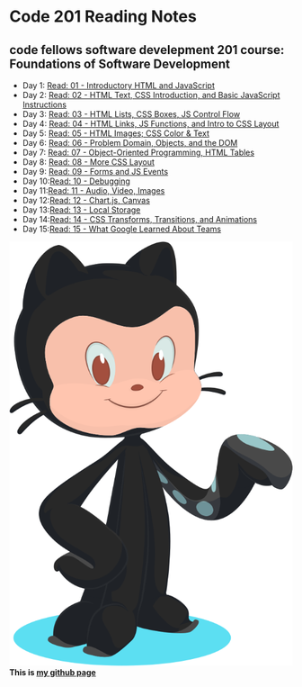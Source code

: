 # Code 201 Reading Notes
## code fellows software develepment 201 course: Foundations of Software Development

- Day 1: [Read: 01 - Introductory HTML and JavaScript](src/../class-01.md)  
- Day 2: [Read: 02 - HTML Text, CSS Introduction, and Basic JavaScript Instructions](src/../class-02.md)
- Day 3: [Read: 03 - HTML Lists, CSS Boxes, JS Control Flow](src/../class-03.md)  
- Day 4: [Read: 04 - HTML Links, JS Functions, and Intro to CSS Layout](src/../class-04.md)
- Day 5: [Read: 05 - HTML Images; CSS Color & Text](src/../class-05.md)
- Day 6: [Read: 06 - Problem Domain, Objects, and the DOM](src/../class-06.md)
- Day 7: [Read: 07 - Object-Oriented Programming, HTML Tables](src/../class-07.md)
- Day 8: [Read: 08 - More CSS Layout](src/../class-08.md)
- Day 9: [Read: 09 - Forms and JS Events](src/../class-09.md)
- Day 10:[Read: 10 - Debugging](src/../class-10.md)
- Day 11:[Read: 11 - Audio, Video, Images](src/../class-11.md)
- Day 12:[Read: 12 - Chart.js, Canvas](src/../class-12.md)
- Day 13:[Read: 13 - Local Storage](src/../class-13.md)
- Day 14:[Read: 14 - CSS Transforms, Transitions, and Animations](src/../class-14a.md)
- Day 15:[Read: 15 - What Google Learned About Teams](src/../class-14b.md)
  
![alt text](src/../git.svg)
**This is [my github page](https://github.com/mvrk)**
